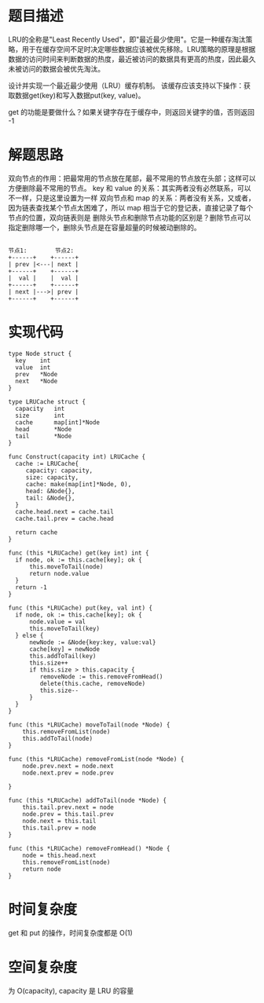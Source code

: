 # 题目描述
LRU的全称是"Least Recently Used"，即"最近最少使用"。它是一种缓存淘汰策略，用于在缓存空间不足时决定哪些数据应该被优先移除。LRU策略的原理是根据数据的访问时间来判断数据的热度，最近被访问的数据具有更高的热度，因此最久未被访问的数据会被优先淘汰。

设计并实现一个最近最少使用（LRU）缓存机制。
该缓存应该支持以下操作：获取数据get(key)和写入数据put(key, value)。

get 的功能是要做什么？如果关键字存在于缓存中，则返回关键字的值，否则返回 -1

# 解题思路
双向节点的作用：把最常用的节点放在尾部，最不常用的节点放在头部；这样可以方便删除最不常用的节点。
key 和 value 的关系：其实两者没有必然联系，可以不一样，只是这里设置为一样
双向节点和 map 的关系：两者没有关系，又或者，因为链表查找某个节点太困难了，所以 map 相当于它的登记表，直接记录了每个节点的位置，双向链表则是
删除头节点和删除节点功能的区别是？删除节点可以指定删除哪一个，删除头节点是在容量超量的时候被动删除的。

```golang

节点1:        节点2:
+------+    +------+
| prev |<---| next |
+------+    +------+
|  val |    |  val |
+------+    +------+
| next |--->| prev |
+------+    +------+

```


# 实现代码
```golang
type Node struct {
  key    int
  value  int
  prev   *Node
  next   *Node
}

type LRUCache struct {
  capacity   int
  size       int
  cache      map[int]*Node
  head       *Node
  tail       *Node
}

func Construct(capacity int) LRUCache {
  cache := LRUCache{
     capacity: capacity,
     size: capacity,
     cache: make(map[int]*Node, 0),
     head: &Node{},
     tail: &Node{},
  }
  cache.head.next = cache.tail
  cache.tail.prev = cache.head
  
  return cache
}

func (this *LRUCache) get(key int) int {
  if node, ok := this.cache[key]; ok {
      this.moveToTail(node)
      return node.value
  }
  return -1
}

func (this *LRUCache) put(key, val int) {
  if node, ok := this.cache[key]; ok {
      node.value = val
      this.moveToTail(key)
  } else {
      newNode := &Node{key:key, value:val}
      cache[key] = newNode
      this.addToTail(key)
      this.size++
      if this.size > this.capacity {
         removeNode := this.removeFromHead()
         delete(this.cache, removeNode)
         this.size--
      }
  }
}

func (this *LRUCache) moveToTail(node *Node) {
    this.removeFromList(node)
    this.addToTail(node)
}

func (this *LRUCache) removeFromList(node *Node) {
    node.prev.next = node.next
    node.next.prev = node.prev
    
}

func (this *LRUCache) addToTail(node *Node) {
    this.tail.prev.next = node
    node.prev = this.tail.prev
    node.next = this.tail
    this.tail.prev = node
}

func (this *LRUCache) removeFromHead() *Node {
    node = this.head.next
    this.removeFromList(node)
    return node
}

```

# 时间复杂度
get 和 put 的操作，时间复杂度都是 O(1)

# 空间复杂度
为 O(capacity), capacity 是 LRU 的容量







